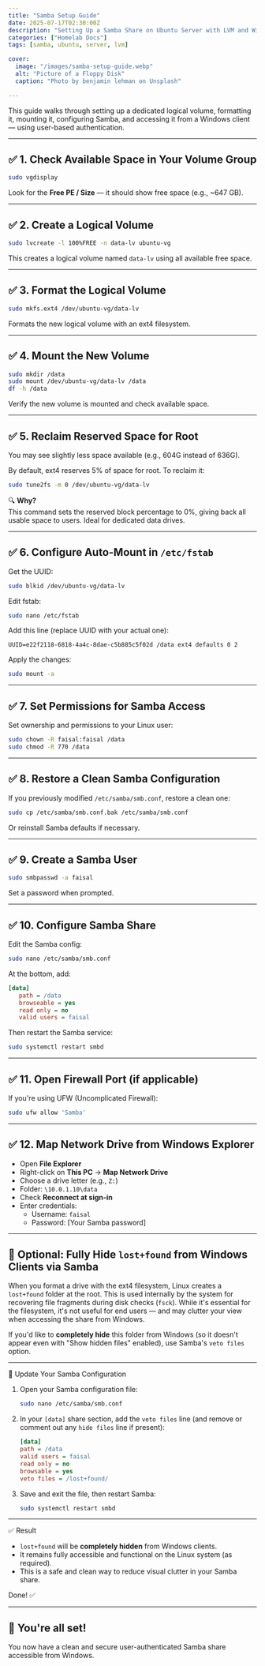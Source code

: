 ```yaml
---
title: "Samba Setup Guide"
date: 2025-07-17T02:30:00Z
description: "Setting Up a Samba Share on Ubuntu Server with LVM and Windows Access"
categories: ["Homelab Docs"]
tags: [samba, ubuntu, server, lvm]

cover:
  image: "/images/samba-setup-guide.webp"
  alt: "Picture of a Floppy Disk"
  caption: "Photo by benjamin lehman on Unsplash"

---
```


This guide walks through setting up a dedicated logical volume, formatting it, mounting it, configuring Samba, and accessing it from a Windows client — using user-based authentication.

---

## ✅ 1. Check Available Space in Your Volume Group

```bash
sudo vgdisplay
```

Look for the **Free PE / Size** — it should show free space (e.g., ~647 GB).

---

## ✅ 2. Create a Logical Volume

```bash
sudo lvcreate -l 100%FREE -n data-lv ubuntu-vg
```

This creates a logical volume named `data-lv` using all available free space.

---

## ✅ 3. Format the Logical Volume

```bash
sudo mkfs.ext4 /dev/ubuntu-vg/data-lv
```

Formats the new logical volume with an ext4 filesystem.

---

## ✅ 4. Mount the New Volume

```bash
sudo mkdir /data
sudo mount /dev/ubuntu-vg/data-lv /data
df -h /data
```

Verify the new volume is mounted and check available space.

---

## ✅ 5. Reclaim Reserved Space for Root

You may see slightly less space available (e.g., 604G instead of 636G).

By default, ext4 reserves 5% of space for root. To reclaim it:

```bash
sudo tune2fs -m 0 /dev/ubuntu-vg/data-lv
```

🔍 **Why?**  
This command sets the reserved block percentage to 0%, giving back all usable space to users. Ideal for dedicated data drives.

---

## ✅ 6. Configure Auto-Mount in `/etc/fstab`

Get the UUID:

```bash
sudo blkid /dev/ubuntu-vg/data-lv
```

Edit fstab:

```bash
sudo nano /etc/fstab
```

Add this line (replace UUID with your actual one):

```fstab
UUID=e22f2118-6818-4a4c-8dae-c5b885c5f02d /data ext4 defaults 0 2
```

Apply the changes:

```bash
sudo mount -a
```

---

## ✅ 7. Set Permissions for Samba Access

Set ownership and permissions to your Linux user:

```bash
sudo chown -R faisal:faisal /data
sudo chmod -R 770 /data
```

---

## ✅ 8. Restore a Clean Samba Configuration

If you previously modified `/etc/samba/smb.conf`, restore a clean one:

```bash
sudo cp /etc/samba/smb.conf.bak /etc/samba/smb.conf
```

Or reinstall Samba defaults if necessary.

---

## ✅ 9. Create a Samba User

```bash
sudo smbpasswd -a faisal
```

Set a password when prompted.

---

## ✅ 10. Configure Samba Share

Edit the Samba config:

```bash
sudo nano /etc/samba/smb.conf
```

At the bottom, add:

```ini
[data]
   path = /data
   browseable = yes
   read only = no
   valid users = faisal
```

Then restart the Samba service:

```bash
sudo systemctl restart smbd
```

---

## ✅ 11. Open Firewall Port (if applicable)

If you're using UFW (Uncomplicated Firewall):

```bash
sudo ufw allow 'Samba'
```

---

## ✅ 12. Map Network Drive from Windows Explorer

- Open **File Explorer**
- Right-click on **This PC** → **Map Network Drive**
- Choose a drive letter (e.g., `Z:`)
- Folder: `\10.0.1.10\data`
- Check **Reconnect at sign-in**
- Enter credentials:
  - Username: `faisal`
  - Password: [Your Samba password]

---

## 🫥 Optional: Fully Hide `lost+found` from Windows Clients via Samba

When you format a drive with the ext4 filesystem, Linux creates a `lost+found` folder at the root. This is used internally by the system for recovering file fragments during disk checks (`fsck`). While it's essential for the filesystem, it's not useful for end users — and may clutter your view when accessing the share from Windows.

If you'd like to **completely hide** this folder from Windows (so it doesn't appear even with "Show hidden files" enabled), use Samba's `veto files` option.

---

🔧 Update Your Samba Configuration

1. Open your Samba configuration file:

   ```bash
   sudo nano /etc/samba/smb.conf
   ```

2. In your `[data]` share section, add the `veto files` line (and remove or comment out any `hide files` line if present):

   ```ini
   [data]
   path = /data
   valid users = faisal
   read only = no
   browsable = yes
   veto files = /lost+found/
   ```

3. Save and exit the file, then restart Samba:

   ```bash
   sudo systemctl restart smbd
   ```

---

✅ Result

* `lost+found` will be **completely hidden** from Windows clients.
* It remains fully accessible and functional on the Linux system (as required).
* This is a safe and clean way to reduce visual clutter in your Samba share.

Done! ✅

---

## 🎉 You're all set!
You now have a clean and secure user-authenticated Samba share accessible from Windows.
